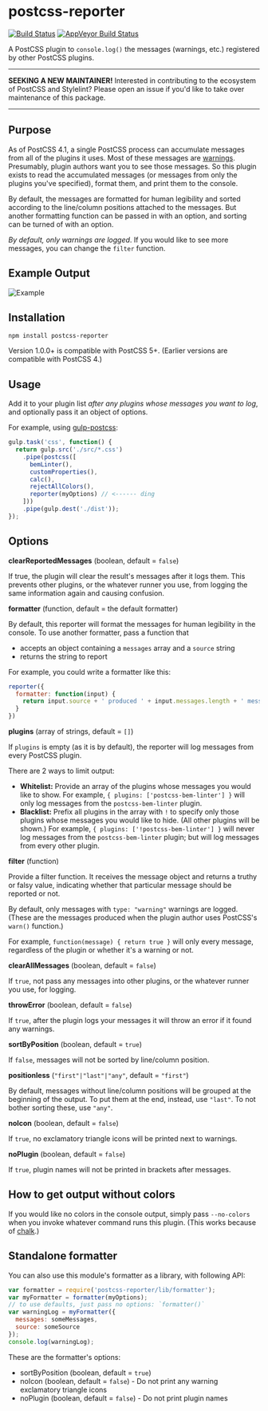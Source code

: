 # postcss-reporter
[![Build Status](https://travis-ci.org/postcss/postcss-reporter.svg?branch=master)](https://travis-ci.org/postcss/postcss-reporter)
[![AppVeyor Build Status](https://img.shields.io/appveyor/ci/davidtheclark/postcss-reporter/master.svg?label=windows%20build)](https://ci.appveyor.com/project/davidtheclark/postcss-reporter)

A PostCSS plugin to `console.log()` the messages (warnings, etc.) registered by other PostCSS plugins.

---

**SEEKING A NEW MAINTAINER!** Interested in contributing to the ecosystem of PostCSS and Stylelint? Please open an issue if you'd like to take over maintenance of this package.

---

## Purpose

As of PostCSS 4.1, a single PostCSS process can accumulate messages from all of the plugins it uses.
Most of these messages are [warnings](https://github.com/postcss/postcss/blob/master/docs/guidelines/plugin.md#32-use-resultwarn-for-warnings).
Presumably, plugin authors want you to see those messages.
So this plugin exists to read the accumulated messages (or messages from only the plugins you've specified), format them, and print them to the console.

By default, the messages are formatted for human legibility and sorted according to the line/column positions attached to the messages. But another formatting function can be passed in with an option, and sorting can be turned of with an option.

*By default, only warnings are logged*. If you would like to see more messages, you can change the `filter` function.

## Example Output

![Example](example.png?raw=true)

## Installation

```
npm install postcss-reporter
```

Version 1.0.0+ is compatible with PostCSS 5+. (Earlier versions are compatible with PostCSS 4.)

## Usage

Add it to your plugin list *after any plugins whose messages you want to log*, and optionally pass it an object of options.

For example, using [gulp-postcss](https://github.com/postcss/gulp-postcss):

```js
gulp.task('css', function() {
  return gulp.src('./src/*.css')
    .pipe(postcss([
      bemLinter(),
      customProperties(),
      calc(),
      rejectAllColors(),
      reporter(myOptions) // <------ ding
    ]))
    .pipe(gulp.dest('./dist'));
});
```

## Options

**clearReportedMessages** (boolean, default = `false`)

If true, the plugin will clear the result's messages after it logs them. This prevents other plugins, or the whatever runner you use, from logging the same information again and causing confusion.

**formatter** (function, default = the default formatter)

By default, this reporter will format the messages for human legibility in the console.
To use another formatter, pass a function that

  - accepts an object containing a `messages` array and a `source` string
  - returns the string to report

For example, you could write a formatter like this:

```js
reporter({
  formatter: function(input) {
    return input.source + ' produced ' + input.messages.length + ' messages';
  }
})
```

**plugins** (array of strings, default = `[]`)

If `plugins` is empty (as it is by default), the reporter will log messages from every PostCSS plugin.

There are 2 ways to limit output:

- **Whitelist:** Provide an array of the plugins whose messages you would like to show.
  For example, `{ plugins: ['postcss-bem-linter'] }` will only log messages from the `postcss-bem-linter` plugin.
- **Blacklist:** Prefix all plugins in the array with `!` to specify only those plugins whose messages you would like to hide.
  (All other plugins will be shown.)
  For example, `{ plugins: ['!postcss-bem-linter'] }` will never log messages from the `postcss-bem-linter` plugin; but will log messages from every other plugin.

**filter** (function)

Provide a filter function. It receives the message object and returns a truthy or falsy value, indicating whether that particular message should be reported or not.

By default, only messages with `type: "warning"` warnings are logged. (These are the messages produced when the plugin author uses PostCSS's `warn()` function.)

For example, `function(message) { return true }` will only every message, regardless of the plugin or whether it's a warning or not.

**clearAllMessages** (boolean, default = `false`)

If `true`, not pass any messages into other plugins, or the whatever runner you use, for logging.

**throwError** (boolean, default = `false`)

If `true`, after the plugin logs your messages it will throw an error if it found any warnings.

**sortByPosition** (boolean, default = `true`)

If `false`, messages will not be sorted by line/column position.

**positionless** (`"first"|"last"|"any"`, default = `"first"`)

By default, messages without line/column positions will be grouped at the beginning of the output.
To put them at the end, instead, use `"last"`.
To not bother sorting these, use `"any"`.

**noIcon** (boolean, default = `false`)

If `true`, no exclamatory triangle icons will be printed next to warnings.

**noPlugin** (boolean, default = `false`)

If `true`, plugin names will not be printed in brackets after messages.

## How to get output without colors

If you would like no colors in the console output, simply pass `--no-colors` when you invoke whatever command runs this plugin. (This works because of [chalk](https://github.com/sindresorhus/chalk).)

## Standalone formatter

You can also use this module's formatter as a library, with following API:

```js
var formatter = require('postcss-reporter/lib/formatter');
var myFormatter = formatter(myOptions);
// to use defaults, just pass no options: `formatter()`
var warningLog = myFormatter({
  messages: someMessages,
  source: someSource
});
console.log(warningLog);
```

These are the formatter's options:

- sortByPosition (boolean, default = `true`)
- noIcon (boolean, default = `false`) - Do not print any warning exclamatory triangle icons
- noPlugin (boolean, default = `false`) - Do not print plugin names
